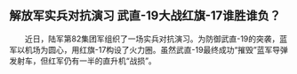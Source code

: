 ## 解放军实兵对抗演习 武直-19大战红旗-17谁胜谁负？
　　近日，陆军第82集团军组织了一场实兵对抗演习。为防御武直-19的突袭，蓝军以机场为圆心，用红旗-17构设了火力圈。虽然武直-19最终成功“摧毁”蓝军导弹发射车，但红军仍有一半的直升机“战损”。

